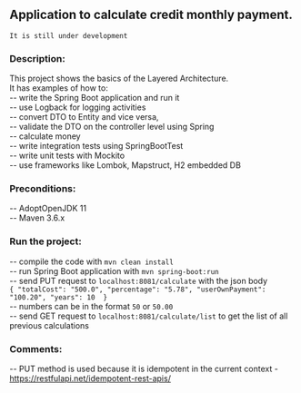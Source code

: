 ## Application to calculate credit monthly payment. 
`It is still under development`
                 
### Description:
This project shows the basics of the Layered Architecture.    
It has examples of how to:    
-- write the Spring Boot application and run it  
-- use Logback for logging activities  
-- convert DTO to Entity and vice versa,    
-- validate the DTO on the controller level using Spring    
-- calculate money    
-- write integration tests using SpringBootTest    
-- write unit tests with Mockito    
-- use frameworks like Lombok, Mapstruct, H2 embedded DB  

### Preconditions:
-- AdoptOpenJDK 11  
-- Maven 3.6.x 

### Run the project:
-- compile the code with `mvn clean install`  
-- run Spring Boot application with `mvn spring-boot:run`  
-- send PUT request to `localhost:8081/calculate` with the json body   
`{ "totalCost": "500.0",
"percentage": "5.78",
"userOwnPayment": "100.20",
"years": 10  }`  
-- numbers can be in the format `50` or `50.00`  
-- send GET request to `localhost:8081/calculate/list` to get the list of all previous calculations 

### Comments:
-- PUT method is used because it is idempotent in the current context - https://restfulapi.net/idempotent-rest-apis/ 
